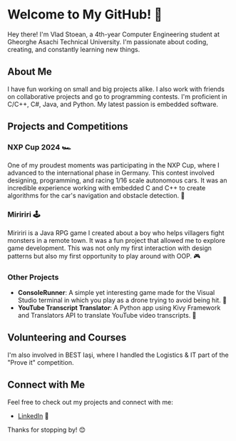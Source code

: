 # Welcome to My GitHub! 🎉

Hey there! I'm Vlad Stoean, a 4th-year Computer Engineering student at Gheorghe Asachi Technical University. I'm passionate about coding, creating, and constantly learning new things.

## About Me

I have fun working on small and big projects alike. I also work with friends on collaborative projects and go to programming contests. I'm proficient in C/C++, C#, Java, and Python. My latest passion is embedded software.

## Projects and Competitions

### NXP Cup 2024 🏎️
One of my proudest moments was participating in the NXP Cup, where I advanced to the international phase in Germany. This contest involved designing, programming, and racing 1/16 scale autonomous cars. It was an incredible experience working with embedded C and C++ to create algorithms for the car's navigation and obstacle detection. 🏁

### Miririri 🕹️
Miririri is a Java RPG game I created about a boy who helps villagers fight monsters in a remote town. It was a fun project that allowed me to explore game development. This was not only my first interaction with design patterns but also my first opportunity to play around with OOP. 🎮

### Other Projects
- **ConsoleRunner**: A simple yet interesting game made for the Visual Studio terminal in which you play as a drone trying to avoid being hit. 🎲
- **YouTube Transcript Translator**: A Python app using Kivy Framework and Translators API to translate YouTube video transcripts. 🎥

## Volunteering and Courses
I'm also involved in BEST Iaşi, where I handled the Logistics & IT part of the "Prove it" competition.

## Connect with Me
Feel free to check out my projects and connect with me:
- [LinkedIn](https://www.linkedin.com/in/vlad-stoean-69364b208/) 💼

Thanks for stopping by! 😊
